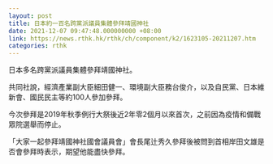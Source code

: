 ```yaml
---
layout: post
title: 日本約一百名跨黨派議員集體參拜靖國神社
date: 2021-12-07 09:47:48.000000000 +08:00
link: https://news.rthk.hk/rthk/ch/component/k2/1623105-20211207.htm
categories: rthk
---
```


日本多名跨黨派議員集體參拜靖國神社。

共同社說，經濟產業副大臣細田健一、環境副大臣務台俊介，以及自民黨、日本維新會、國民民主等約100人參加參拜。

今次參拜是2019年秋季例行大祭後近2年零2個月以來首次，之前因為疫情和備戰眾院選舉而停止。

「大家一起參拜靖國神社國會議員會」會長尾辻秀久參拜後被問到首相岸田文雄是否會參拜時表示，期望他能盡快參拜。
